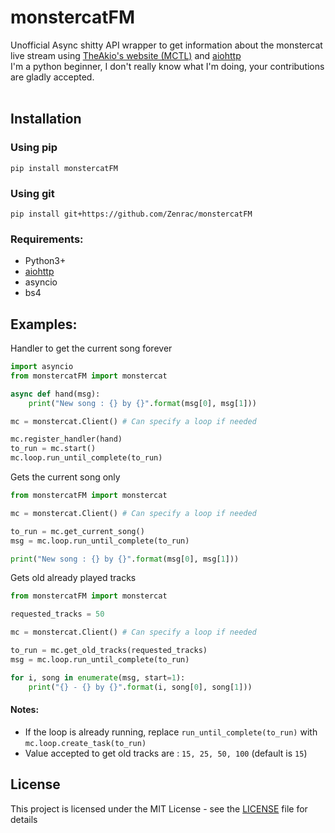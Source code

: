 # monstercatFM
Unofficial Async shitty API wrapper to get information about the monstercat live stream using [TheAkio's website (MCTL)](https://mctl.io/) and [aiohttp](https://github.com/aio-libs/aiohttp)<br>
I'm a python beginner, I don't really know what I'm doing, your contributions are gladly accepted.<br><br>
## Installation
### Using pip
```
pip install monstercatFM
```
### Using git
```
pip install git+https://github.com/Zenrac/monstercatFM
```

### Requirements: <br>
- Python3+<br>
- [aiohttp](https://github.com/aio-libs/aiohttp) <br>
- asyncio<br>
- bs4
## Examples: <br>
Handler to get the current song forever<br>
```py
import asyncio
from monstercatFM import monstercat

async def hand(msg):
    print("New song : {} by {}".format(msg[0], msg[1]))  

mc = monstercat.Client() # Can specify a loop if needed

mc.register_handler(hand)
to_run = mc.start()
mc.loop.run_until_complete(to_run)
```
Gets the current song only<br>
```py
from monstercatFM import monstercat

mc = monstercat.Client() # Can specify a loop if needed

to_run = mc.get_current_song()
msg = mc.loop.run_until_complete(to_run)

print("New song : {} by {}".format(msg[0], msg[1])) 
```
Gets old already played tracks <br>
```py
from monstercatFM import monstercat

requested_tracks = 50

mc = monstercat.Client() # Can specify a loop if needed

to_run = mc.get_old_tracks(requested_tracks)
msg = mc.loop.run_until_complete(to_run)

for i, song in enumerate(msg, start=1):
    print("{} - {} by {}".format(i, song[0], song[1])) 
```
#### Notes:
- If the loop is already running, replace ```run_until_complete(to_run)``` with <br>
```mc.loop.create_task(to_run)```<br>
- Value accepted to get old tracks are : `15, 25, 50, 100` (default is `15`)

## License

This project is licensed under the MIT License - see the [LICENSE](LICENSE) file for details
